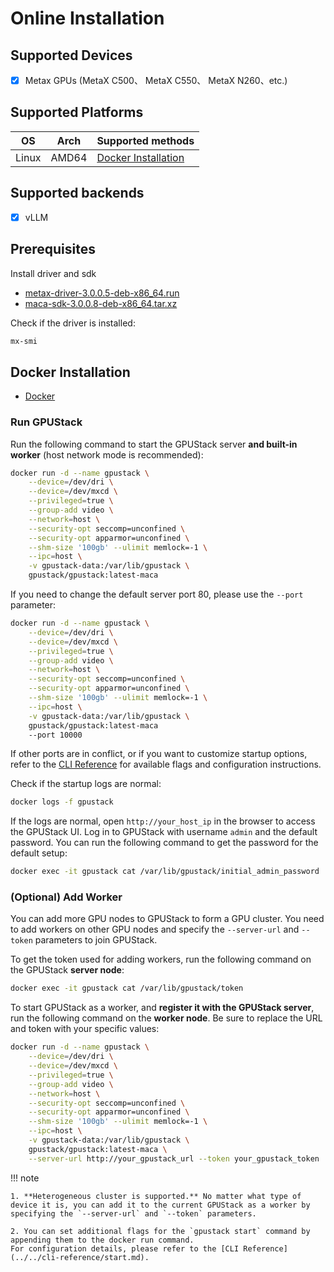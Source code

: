 # Online Installation

## Supported Devices

- [x] Metax GPUs (MetaX C500、 MetaX C550、 MetaX N260、etc.)

## Supported Platforms

| OS    | Arch  | Supported methods                           |
| ----- | ----- | ------------------------------------------- |
| Linux | AMD64 | [Docker Installation](#docker-installation) |

## Supported backends

- [x] vLLM

## Prerequisites

Install driver and sdk

- [metax-driver-3.0.0.5-deb-x86_64.run](https://sw-download.metax-tech.com/)
- [maca-sdk-3.0.0.8-deb-x86_64.tar.xz](https://sw-download.metax-tech.com/)

Check if the driver is installed:

```bash
mx-smi
```

## Docker Installation

- [Docker](https://docs.docker.com/engine/install/)

### Run GPUStack

Run the following command to start the GPUStack server **and built-in worker** (host network mode is recommended):

```bash
docker run -d --name gpustack \
    --device=/dev/dri \
    --device=/dev/mxcd \
    --privileged=true \
    --group-add video \
    --network=host \
    --security-opt seccomp=unconfined \
    --security-opt apparmor=unconfined \
    --shm-size '100gb' --ulimit memlock=-1 \
    --ipc=host \
    -v gpustack-data:/var/lib/gpustack \
    gpustack/gpustack:latest-maca
```

If you need to change the default server port 80, please use the `--port` parameter:

```bash
docker run -d --name gpustack \
    --device=/dev/dri \
    --device=/dev/mxcd \
    --privileged=true \
    --group-add video \
    --network=host \
    --security-opt seccomp=unconfined \
    --security-opt apparmor=unconfined \
    --shm-size '100gb' --ulimit memlock=-1 \
    --ipc=host \
    -v gpustack-data:/var/lib/gpustack \
    gpustack/gpustack:latest-maca
    --port 10000
```

If other ports are in conflict, or if you want to customize startup options, refer to the [CLI Reference](../../cli-reference/start.md) for available flags and configuration instructions.

Check if the startup logs are normal:

```bash
docker logs -f gpustack
```

If the logs are normal, open `http://your_host_ip` in the browser to access the GPUStack UI. Log in to GPUStack with username `admin` and the default password. You can run the following command to get the password for the default setup:

```bash
docker exec -it gpustack cat /var/lib/gpustack/initial_admin_password
```

### (Optional) Add Worker

You can add more GPU nodes to GPUStack to form a GPU cluster. You need to add workers on other GPU nodes and specify the `--server-url` and `--token` parameters to join GPUStack.

To get the token used for adding workers, run the following command on the GPUStack **server node**:

```bash
docker exec -it gpustack cat /var/lib/gpustack/token
```

To start GPUStack as a worker, and **register it with the GPUStack server**, run the following command on the **worker node**. Be sure to replace the URL and token with your specific values:

```bash
docker run -d --name gpustack \
    --device=/dev/dri \
    --device=/dev/mxcd \
    --privileged=true \
    --group-add video \
    --network=host \
    --security-opt seccomp=unconfined \
    --security-opt apparmor=unconfined \
    --shm-size '100gb' --ulimit memlock=-1 \
    --ipc=host \
    -v gpustack-data:/var/lib/gpustack \
    gpustack/gpustack:latest-maca \
    --server-url http://your_gpustack_url --token your_gpustack_token
```

!!! note

    1. **Heterogeneous cluster is supported.** No matter what type of device it is, you can add it to the current GPUStack as a worker by specifying the `--server-url` and `--token` parameters.

    2. You can set additional flags for the `gpustack start` command by appending them to the docker run command.
    For configuration details, please refer to the [CLI Reference](../../cli-reference/start.md).
